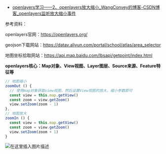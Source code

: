 - [openlayers学习——2、openlayers放大缩小_WangConvey的博客-CSDN博客_openlayers监听放大缩小事件](https://blog.csdn.net/weixin_43390116/article/details/122346468)

参考资料：

openlayers官网：https://openlayers.org/

geojson下载网站：https://datav.aliyun.com/portal/school/atlas/area_selector

地图坐标拾取网站：https://api.map.baidu.com/lbsapi/getpoint/index.html

**openlayers核心：Map对象、View视图、Layer图层、Source来源、Feature特征等**

```javascript
// 地图缩小
zoomOut () {
  // 使用map对象获取view视图，然后设置View视图的放大，缩小参数即可
  const view = this.map.getView()
  const zoom = view.getZoom()
  view.setZoom(zoom - 1)
},
// 地图放大
zoomIn () {
  const view = this.map.getView()
  const zoom = view.getZoom()
  view.setZoom(zoom + 1)
}
```

![在这里插入图片描述](https://img-blog.csdnimg.cn/fd510b79948c49d48630a99e1857e599.png?x-oss-process=image/watermark,type_d3F5LXplbmhlaQ,shadow_50,text_Q1NETiBAV2FuZ0NvbnZleQ==,size_20,color_FFFFFF,t_70,g_se,x_16)
